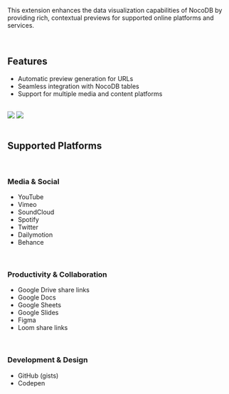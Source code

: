 <p>
This extension enhances the data visualization capabilities of NocoDB by providing rich, contextual previews for supported online platforms and services.
</p>
<br>
<h2>Features</h2>
<ul>
  <li>Automatic preview generation for URLs</li>
  <li>Seamless integration with NocoDB tables</li>
  <li>Support for multiple media and content platforms</li>
</ul>
<br>
<div class="flex gap-5">
  <img src="url-preview-ee/assets/description-ss-1.png" class="w-[calc(50%_-_10px)] object-contain rounded-xl border"/>
  <img src="url-preview-ee/assets/description-ss-2.png" class="w-[calc(50%_-_10px)] object-contain rounded-xl"/>
</div>
<br>
<h2>Supported Platforms</h2>
<br>
<h3>Media & Social</h3>
<ul>
  <li>YouTube</li>
  <li>Vimeo</li>
  <li>SoundCloud</li>
  <li>Spotify</li>
  <li>Twitter</li>
  <li>Dailymotion</li>
  <li>Behance</li>
</ul>
<br>
<h3>Productivity & Collaboration</h3>
<ul>
  <li>Google Drive share links</li>
  <li>Google Docs</li>
  <li>Google Sheets</li>
  <li>Google Slides</li>
  <li>Figma</li>
  <li>Loom share links</li>
</ul>
<br>
<h3>Development & Design</h3>
<ul>
  <li>GitHub (gists)</li>
  <li>Codepen</li>
</ul>
